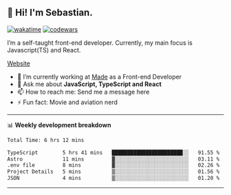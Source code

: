 ## 👋 Hi! I'm Sebastian.

[![wakatime](https://wakatime.com/badge/user/df0036c6-328a-4a39-be9b-e49417ed22a1.svg)](https://wakatime.com/@df0036c6-328a-4a39-be9b-e49417ed22a1)
[![codewars](https://www.codewars.com/users/sebavuye/badges/small)](https://www.codewars.com/users/sebavuye)

I’m a self-taught front-end developer. Currently, my main focus is Javascript(TS) and React.

[Website](https://sebastianvuye.be)

- 🔭 I’m currently working at [Made](https://made.be/) as a Front-end Developer
- 💬 Ask me about **JavaScript, TypeScript and React**
- 📫 How to reach me: Send me a message here
- ⚡ Fun fact: Movie and aviation nerd

-------

📊 **Weekly development breakdown**

<!--START_SECTION:waka-->

```txt
Total Time: 6 hrs 12 mins

TypeScript        5 hrs 41 mins   ███████████████████████░░   91.55 %
Astro             11 mins         ▓░░░░░░░░░░░░░░░░░░░░░░░░   03.11 %
.env file         8 mins          ▓░░░░░░░░░░░░░░░░░░░░░░░░   02.26 %
Project Details   5 mins          ▒░░░░░░░░░░░░░░░░░░░░░░░░   01.56 %
JSON              4 mins          ▒░░░░░░░░░░░░░░░░░░░░░░░░   01.20 %
```

<!--END_SECTION:waka-->
-------
